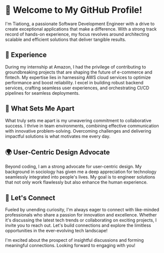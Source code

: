 # 👋 Welcome to My GitHub Profile!

I'm Tiationg, a passionate Software Development Engineer with a drive to create exceptional applications that make a difference. With a strong track record of hands-on experience, my focus revolves around architecting scalable and efficient solutions that deliver tangible results.

## 🚀 Experience

During my internship at Amazon, I had the privilege of contributing to groundbreaking projects that are shaping the future of e-commerce and fintech. My expertise lies in harnessing AWS cloud services to optimize performance and boost reliability. I excel in building robust backend services, crafting seamless user experiences, and orchestrating CI/CD pipelines for seamless deployments.

## 🌟 What Sets Me Apart

What truly sets me apart is my unwavering commitment to collaborative success. I thrive in team environments, combining effective communication with innovative problem-solving. Overcoming challenges and delivering impactful solutions is what motivates me every day.

## 🌍 User-Centric Design Advocate

Beyond coding, I am a strong advocate for user-centric design. My background in sociology has given me a deep appreciation for technology seamlessly integrated into people's lives. My goal is to engineer solutions that not only work flawlessly but also enhance the human experience.

## 🤝 Let's Connect

Fueled by unending curiosity, I'm always eager to connect with like-minded professionals who share a passion for innovation and excellence. Whether it's discussing the latest tech trends or collaborating on exciting projects, I invite you to reach out. Let's build connections and explore the limitless opportunities in the ever-evolving tech landscape!

I'm excited about the prospect of insightful discussions and forming meaningful connections. Looking forward to engaging with you!
